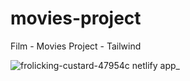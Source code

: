 # movies-project
Film - Movies Project - Tailwind

![frolicking-custard-47954c netlify app_](https://github.com/aozdemiirr1/movies-project/assets/121563534/7dfff3fe-876a-4950-8bea-2eda1537c7bf)
